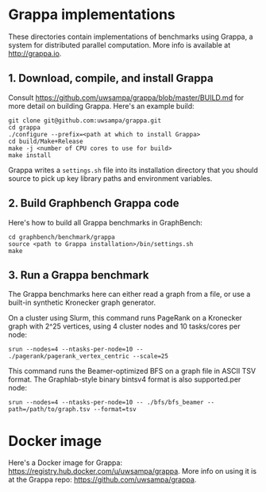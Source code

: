 # Grappa implementations

These directories contain implementations of benchmarks using Grappa, a system for distributed parallel computation. More info is available at http://grappa.io.

## 1. Download, compile, and install Grappa

Consult https://github.com/uwsampa/grappa/blob/master/BUILD.md for more detail on building Grappa. Here's an example build:

```
git clone git@github.com:uwsampa/grappa.git
cd grappa
./configure --prefix=<path at which to install Grappa>
cd build/Make+Release
make -j <number of CPU cores to use for build>
make install
```

Grappa writes a ```settings.sh``` file into its installation directory that you should source to pick up key library paths and environment variables.

## 2. Build Graphbench Grappa code

Here's how to build all Grappa benchmarks in GraphBench:

```
cd graphbench/benchmark/grappa
source <path to Grappa installation>/bin/settings.sh
make
```

## 3. Run a Grappa benchmark

The Grappa benchmarks here can either read a graph from a file, or use a built-in synthetic Kronecker graph generator.

On a cluster using Slurm, this command runs PageRank on a Kronecker graph with 2^25 vertices, using 4 cluster nodes and 10 tasks/cores per node:
```
srun --nodes=4 --ntasks-per-node=10 -- ./pagerank/pagerank_vertex_centric --scale=25
```

This command runs the Beamer-optimized BFS on a graph file in ASCII TSV format. The Graphlab-style binary bintsv4 format is also supported.per node:
```
srun --nodes=4 --ntasks-per-node=10 -- ./bfs/bfs_beamer --path=/path/to/graph.tsv --format=tsv
```

# Docker image

Here's a Docker image for Grappa: https://registry.hub.docker.com/u/uwsampa/grappa. More info on using it is at the Grappa repo: https://github.com/uwsampa/grappa.
